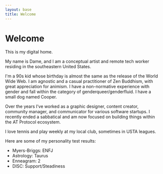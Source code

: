 ```yaml
---
layout: base
title: Welcome
---
```


# Welcome

This is my digital home.

My name is Dame, and I am a conceptual artist and remote tech worker residing in the southeastern United States.

I'm a 90s kid whose birthday is almost the same as the release of the World Wide Web. I am agnostic and a casual practitioner of Zen Buddhism, with great appreciation for animism. I have a non-normative experience with gender and fall within the category of genderqueer/genderfluid. I have a small dog named Cooper.

Over the years I’ve worked as a graphic designer, content creator, community manager, and communicator for various software startups. I recently ended a sabbatical and am now focused on building things within the AT Protocol ecosystem.

I love tennis and play weekly at my local club, sometimes in USTA leagues.

Here are some of my personality test results:
- Myers-Briggs: ENFJ
- Astrology: Taurus
- Enneagram: 2
- DISC: Support/Steadiness